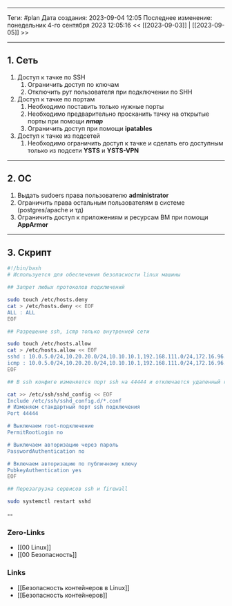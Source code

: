 ___
Теги: #plan
Дата создания: 2023-09-04 12:05 
Последнее изменение: понедельник 4-го сентября 2023 12:05:16
<< [[2023-09-03]] | [[2023-09-05]] >> 
___
## 1. Сеть

1. Доступ к тачке по SSH
	1. Ограничить доступ по ключам
	2. Отключить рут пользователя при подключении по SHH
2. Доступ к тачке по портам
	1. Необходимо поставить только нужные порты 
	2. Необходимо предварительно просканить тачку на открытые порты при помощи ***nmap***
	3. Ограничить доступ при помощи **ipatables**
3. Доступ к тачке из подсетей
	1. Необходимо ограничить доступ к тачке и сделать его доступным только из подсети **YSTS** и **YSTS-VPN**

---
## 2. ОС

1. Выдать sudoers права пользователю **administrator** 
2. Ограничить права остальным пользователям в системе (postgres/apache и тд)
3. Ограничить доступ к приложениям и ресурсам ВМ при помощи **AppArmor** 
---
## 3. Скрипт

```sh
#!/bin/bash
# Используется для обеспечения безопасности linux машины

## Запрет любых протоколов подключений

sudo touch /etc/hosts.deny
cat > /etc/hosts.deny << EOF
ALL : ALL
EOF

## Разрешение ssh, icmp только внутренней сети

sudo touch /etc/hosts.allow
cat > /etc/hosts.allow << EOF
sshd : 10.0.5.0/24,10.20.20.0/24,10.10.10.1,192.168.111.0/24,172.16.96.0/20,172.16.104.0/24,172.16.105.0/24,172.16.106.0/24,172.16.107.0/24,172.16.109.0/24
icmp : 10.0.5.0/24,10.20.20.0/24,10.10.10.1,192.168.111.0/24,172.16.96.0/20,172.16.104.0/24,172.16.105.0/24,172.16.106.0/24,172.16.107.0/24,172.16.109.0/24
EOF

## В ssh конфиге изменяется порт ssh на 44444 и отключается удаленный root-доступ

cat >> /etc/ssh/sshd_config << EOF
Include /etc/ssh/sshd_config.d/*.conf
# Изменяем стандартный порт ssh подключения
Port 44444

# Выключаем root-подключение
PermitRootLogin no

# Выключаем авторизацию через пароль
PasswordAuthentication no

# Включаем авторизацию по публичному ключу
PubkeyAuthentication yes
EOF

## Перезагрузка сервисов ssh и firewall

sudo systemctl restart sshd

```

--

### Zero-Links
- [[00 Linux]]
- [[00 Безопасность]]
### Links
- [[Безопасность контейнеров в Linux]]
- [[Безопасность контейнеров]]
